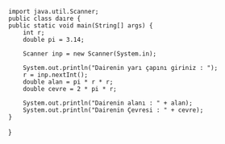     import java.util.Scanner;
    public class daıre {
    public static void main(String[] args) {
        int r;
        double pi = 3.14;

        Scanner inp = new Scanner(System.in);

        System.out.println("Dairenin yarı çapını giriniz : ");
        r = inp.nextInt();
        double alan = pi * r * r;
        double cevre = 2 * pi * r;

        System.out.println("Dairenin alanı : " + alan);
        System.out.println("Dairenin Çevresi : " + cevre);
    }
}
